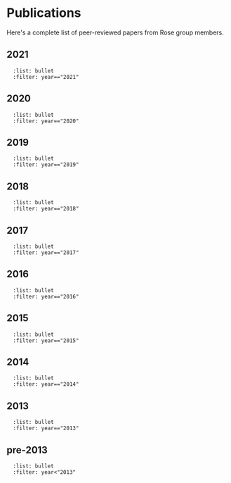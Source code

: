# Publications

Here's a complete list of peer-reviewed papers from Rose group members.

## 2021

```{bibliography} rose_group_references.bib
  :list: bullet
  :filter: year=="2021"
```

## 2020

```{bibliography} rose_group_references.bib
  :list: bullet
  :filter: year=="2020"
```

## 2019

```{bibliography} rose_group_references.bib
  :list: bullet
  :filter: year=="2019"
```

## 2018

```{bibliography} rose_group_references.bib
  :list: bullet
  :filter: year=="2018"
```

## 2017

```{bibliography} rose_group_references.bib
  :list: bullet
  :filter: year=="2017"
```

## 2016

```{bibliography} rose_group_references.bib
  :list: bullet
  :filter: year=="2016"
```
## 2015

```{bibliography} rose_group_references.bib
  :list: bullet
  :filter: year=="2015"
```

## 2014

```{bibliography} rose_group_references.bib
  :list: bullet
  :filter: year=="2014"
```

## 2013

```{bibliography} rose_group_references.bib
  :list: bullet
  :filter: year=="2013"
```

## pre-2013

```{bibliography} rose_group_references.bib
  :list: bullet
  :filter: year<"2013"
```
